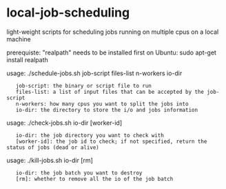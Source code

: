 # local-job-scheduling
light-weight scripts for scheduling jobs running on multiple cpus on a local machine

prerequiste: "realpath" needs to be installed first
             on Ubuntu: sudo apt-get install realpath

usage: ./schedule-jobs.sh job-script files-list n-workers io-dir

       job-script: the binary or script file to run
       files-list: a list of input files that can be accepted by the job-script
       n-workers: how many cpus you want to split the jobs into
       io-dir: the directory to store the i/o and jobs information
       
usage: ./check-jobs.sh io-dir [worker-id]

       io-dir: the job directory you want to check with
       [worker-id]: the job id to check; if not specified, return the status of jobs (dead or alive)
       
       
usage: ./kill-jobs.sh io-dir [rm]

       io-dir: the job batch you want to destroy
       [rm]: whether to remove all the io of the job batch
